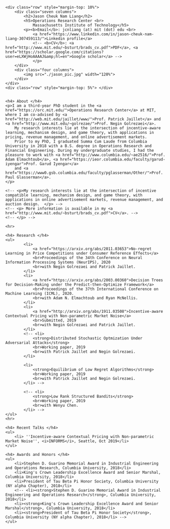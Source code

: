 
<!DOCTYPE html>
<html lang="en"><head><meta http-equiv="Content-Type" content="text/html; charset=UTF-8">
<!-- Global Site Tag (gtag.js) - Google Analytics -->
<script async src="https://www.googletagmanager.com/gtag/js?id=UA-149469209-1"></script>
<script>
  window.dataLayer = window.dataLayer || [];
  function gtag(){dataLayer.push(arguments);}
  gtag('js', new Date());

  gtag('config', 'UA-149469209-1');
</script>

  <!-- Basic Page Needs
  –––––––––––––––––––––––––––––––––––––––––––––––––– -->

  <title>Jason Liang</title>
  <meta name="description" content="">
  <meta name="author" content="">

  <!-- Mobile Specific Metas
  –––––––––––––––––––––––––––––––––––––––––––––––––– -->
  <meta name="viewport" content="width=device-width, initial-scale=1">

  <!-- FONT
  –––––––––––––––––––––––––––––––––––––––––––––––––– -->
  <link href="./style.css" rel="stylesheet" type="text/css">
  <link href="https://fonts.googleapis.com/css?family=Raleway&display=swap" rel="stylesheet">

  <!-- CSS
  –––––––––––––––––––––––––––––––––––––––––––––––––– -->
  <link rel="stylesheet" href="./normalize.css">
  <link rel="stylesheet" href="./skeleton.css">

  <!-- Favicn
  –––––––––––––––––––––––––––––––––––––––––––––––––– -->
  <link rel="icon" type="image/png" href="http://www.mit.edu/~bsturt/images/favicon.png">

</head>
<body>

  <!-- Primary Page Layout
  –––––––––––––––––––––––––––––––––––––––––––––––––– -->
  <div class="container">

    <div class="row" style="margin-top: 10%">
        <div class="seven columns">
            <h2>Jason Cheuk Nam Liang</h2>
            <h5>Operations Research Center <br>
                Massachusetts Institute of Technology</h5>
            <p><b>Email</b>: jcnliang (at) mit (dot) edu <br>
                <a href="https://www.linkedin.com/in/jason-cheuk-nam-liang-307459113/">Linkedin profile</a>
                <!-- <b>CV</b>: <a href="http://www.mit.edu/~bsturt/brads_cv.pdf">PDF</a>, <a href="https://scholar.google.com/citations?user=eLXWjHoAAAAJ&amp;hl=en">Google scholar</a> -->
                </p>
        </div>
        <div class="four columns">
            <img src="./jason_pic.jpg" width="120%">
        </div>
    </div>
    <div class="row" style="margin-top: 5%"> </div>


    <h4> About </h4>
    <p>I am a third-year PhD student in the <a href="https://orc.mit.edu/">Operations Research Center</a> at MIT, where I am co-advised by <a href="http://web.mit.edu/jaillet/www/">Prof. Patrick Jaillet</a> and <a href="http://www.mit.edu/~golrezae/">Prof. Negin Golrezaei</a>.
        My research interests lie at the intersection of incentive-aware learning, mechanism design, and game theory, with applications in pricing, revenue management, and online advertisement markets.
        Prior to my PhD, I graduated Summa Cum Laude from Columbia University in 2018 with a B.S. degree in Operations Research and Financial Engineering. During my undergraduate studies, I had the pleasure to work with <a href="http://www.columbia.edu/~ae2516/">Prof. Adam Elmachtoub</a>, <a href="https://ieor.columbia.edu/faculty/garud-iyengar">Prof. Garud Iyengar</a>
        and <a href="https://www0.gsb.columbia.edu/faculty/pglasserman/Other/">Prof. Paul Glasserman</a>.
    </p>

    <!-- <p>My research interests lie at the intersection of incentive compatible learning, mechanism design, and game theory, with applications in online advertisement markets, revenue management, and auction design.  </p> -->
    <!-- <p> More information is available in my <a href="http://www.mit.edu/~bsturt/brads_cv.pdf">CV</a>. -->
    <!-- </p> -->

    <hr>

    <h4> Research </h4>
    <ul>
            <li>
                <a href="https://arxiv.org/abs/2011.03653">No-regret Learning in Price Competitions under Consumer Reference Effects</a>
                <br>Proceedings of the 34th Conference on Neural Information Processing Systems (NeurIPS), 2020
                <br>with Negin Golrezaei and Patrick Jaillet.
            </li>
            <li>
                <a href="https://arxiv.org/abs/2003.00360">Decision Trees for Decision-Making under the Predict-then-Optimize Framework</a>
                <br>Proceedings of the 37th International Conference on Machine Learning (ICML), 2020.
                <br>with Adam N. Elmachtoub and Ryan McNellis.
            </li>
            <li>
                <a href="http://arxiv.org/abs/1911.03508">Incentive-aware Contextual Pricing with Non-parametric Market Noise</a>
                <br>Submitted, 2019
                <br>with Negin Golrezaei and Patrick Jaillet.
            </li>
            <!-- <li>
                <strong>Distributed Stochastic Optmization Under Adversarial Attacks</strong>
                <br>Working paper, 2019
                <br>with Patrick Jaillet and Negin Golrezaei.
            </li>

            <li>
                <strong>Equilibrium of Low Regret Algorithms</strong>
                <br>Working paper, 2019
                <br>with Patrick Jaillet and Negin Golrezaei.
            </li> -->

            <!-- <li>
                <strong>Low Rank Structured Bandits</strong>
                <br>Working paper, 2019
                <br>with Wenyu Chen.
            </li> -->
    </ul>
    <hr>

    <h4> Recent Talks </h4>
    <ul>
        <li> ''Incentive-aware Contextual Pricing with Non-parametric Market Noise'', <i>INFORMS</i>, Seattle, Oct 2019</li>
    </ul>

    <h4> Awards and Honors </h4>
    <ul>
        <li>Stephen D. Guarino Memorial Award in Industrial Engineering and Operations Research, Columbia University, 2018</li>
        <li>King's Crown Leadership Excellence Award and Senior Marshal, Columbia University, 2018</li>
        <li>President of Tau Beta Pi Honor Society, Columbia University (NY alpha Chapter), 2018</li>
        <!-- <li><strong>Stephen D. Guarino Memorial Award in Industrial Engineering and Operations Research</strong>, Columbia University, 2018</li>
        <li><strong>King's Crown Leadership Excellence Award and Senior Marshal</strong>, Columbia University, 2018</li>
        <li><strong>President of Tau Beta Pi Honor Society</strong>, Columbia University (NY alpha Chapter), 2018</li> -->
    </ul>






  </div>

<!-- End Document
  –––––––––––––––––––––––––––––––––––––––––––––––––– -->


</body></html>
